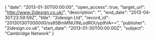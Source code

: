 {
  "date": "2013-01-30T00:00:00", 
  "open_access": true, 
  "target_url": "http://www.2idesign.co.uk/", 
  "description": "", 
  "end_date": "2013-04-30T23:59:59Z", 
  "title": "2idesign Ltd", 
  "record_id": "20130130T000000/ss85BmMNU1NLodROUyp9VA==", 
  "publisher": "2idesign.co.uk", 
  "start_date": "2013-01-30T00:00:00Z", 
  "subject": "Cambridge Network"
}

